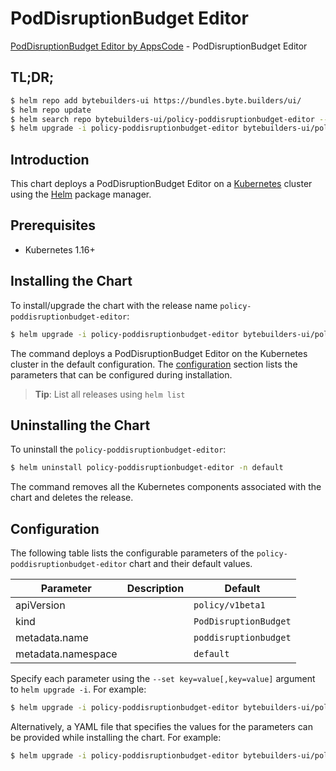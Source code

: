 # PodDisruptionBudget Editor

[PodDisruptionBudget Editor by AppsCode](https://byte.builders) - PodDisruptionBudget Editor

## TL;DR;

```bash
$ helm repo add bytebuilders-ui https://bundles.byte.builders/ui/
$ helm repo update
$ helm search repo bytebuilders-ui/policy-poddisruptionbudget-editor --version=v0.4.15
$ helm upgrade -i policy-poddisruptionbudget-editor bytebuilders-ui/policy-poddisruptionbudget-editor -n default --create-namespace --version=v0.4.15
```

## Introduction

This chart deploys a PodDisruptionBudget Editor on a [Kubernetes](http://kubernetes.io) cluster using the [Helm](https://helm.sh) package manager.

## Prerequisites

- Kubernetes 1.16+

## Installing the Chart

To install/upgrade the chart with the release name `policy-poddisruptionbudget-editor`:

```bash
$ helm upgrade -i policy-poddisruptionbudget-editor bytebuilders-ui/policy-poddisruptionbudget-editor -n default --create-namespace --version=v0.4.15
```

The command deploys a PodDisruptionBudget Editor on the Kubernetes cluster in the default configuration. The [configuration](#configuration) section lists the parameters that can be configured during installation.

> **Tip**: List all releases using `helm list`

## Uninstalling the Chart

To uninstall the `policy-poddisruptionbudget-editor`:

```bash
$ helm uninstall policy-poddisruptionbudget-editor -n default
```

The command removes all the Kubernetes components associated with the chart and deletes the release.

## Configuration

The following table lists the configurable parameters of the `policy-poddisruptionbudget-editor` chart and their default values.

|     Parameter      | Description |             Default              |
|--------------------|-------------|----------------------------------|
| apiVersion         |             | <code>policy/v1beta1</code>      |
| kind               |             | <code>PodDisruptionBudget</code> |
| metadata.name      |             | <code>poddisruptionbudget</code> |
| metadata.namespace |             | <code>default</code>             |


Specify each parameter using the `--set key=value[,key=value]` argument to `helm upgrade -i`. For example:

```bash
$ helm upgrade -i policy-poddisruptionbudget-editor bytebuilders-ui/policy-poddisruptionbudget-editor -n default --create-namespace --version=v0.4.15 --set apiVersion=policy/v1beta1
```

Alternatively, a YAML file that specifies the values for the parameters can be provided while
installing the chart. For example:

```bash
$ helm upgrade -i policy-poddisruptionbudget-editor bytebuilders-ui/policy-poddisruptionbudget-editor -n default --create-namespace --version=v0.4.15 --values values.yaml
```
